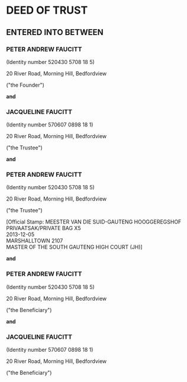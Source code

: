 # DEED OF TRUST

## ENTERED INTO BETWEEN

### PETER ANDREW FAUCITT
(Identity number 520430 5708 18 5)

20 River Road, Morning Hill, Bedfordview

("the Founder")

**and**

### JACQUELINE FAUCITT
(Identity number 570607 0898 18 1)

20 River Road, Morning Hill, Bedfordview

("the Trustee")

**and**

### PETER ANDREW FAUCITT
(Identity number 520430 5708 18 5)

20 River Road, Morning Hill, Bedfordview

("the Trustee")

[Official Stamp: MEESTER VAN DIE SUID-GAUTENG HOOGGEREGSHOF  
PRIVAATSAK/PRIVATE BAG X5  
2013-12-05  
MARSHALLTOWN 2107  
MASTER OF THE SOUTH GAUTENG HIGH COURT (JH)]

**and**

### PETER ANDREW FAUCITT
(Identity number 520430 5708 18 5)

20 River Road, Morning Hill, Bedfordview

("the Beneficiary")

**and**

### JACQUELINE FAUCITT
(Identity number 570607 0898 18 1)

20 River Road, Morning Hill, Bedfordview

("the Beneficiary")